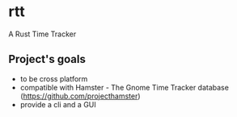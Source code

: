 # rtt
A Rust Time Tracker

## Project's goals
- to be cross platform
- compatible with Hamster - The Gnome Time Tracker database (https://github.com/projecthamster)
- provide a cli and a GUI
